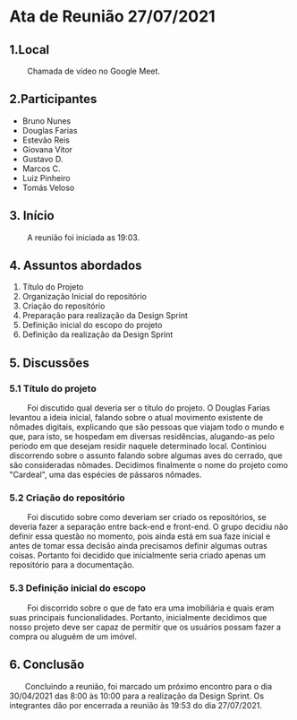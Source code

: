 # Ata de Reunião 27/07/2021
## 1.Local
&emsp;&emsp; Chamada de vídeo no Google Meet.

## 2.Participantes
 - Bruno Nunes
 - Douglas Farias
 - Estevão Reis
 - Giovana Vitor
 - Gustavo D.
 - Marcos C.
 - Luiz Pinheiro
 - Tomás Veloso

 ## 3. Início
 &emsp;&emsp; A reunião foi iniciada as 19:03.

 ## 4. Assuntos abordados
 1. Título do Projeto
 2. Organização Inicial do repositório
 3. Criação do repositório
 4. Preparação para realização da Design Sprint
 5. Definição inicial do escopo do projeto
 6. Definição da realização da Design Sprint

 ## 5. Discussões
 ### 5.1 Título do projeto
 &emsp;&emsp; Foi discutido qual deveria ser o título do projeto. O Douglas Farias levantou a ideia inicial, falando sobre o atual movimento existente de nômades digitais, explicando que são pessoas que viajam todo o mundo e que, para isto, se hospedam em diversas residências, alugando-as pelo periodo em que desejam residir naquele determinado local. Continiou discorrendo sobre o assunto falando sobre algumas aves do cerrado, que são consideradas nômades. Decidimos finalmente o nome do projeto como "Cardeal", uma das espécies de pássaros nômades.

 ### 5.2 Criação do repositório
  &emsp;&emsp; Foi discutido sobre como deveriam ser criado os repositórios, se deveria fazer a separação entre back-end e front-end. O grupo decidiu não definir essa questão no momento, pois ainda está em sua faze inicial e antes de tomar essa decisão ainda precisamos definir algumas outras coisas. Portanto foi decidido que inicialmente seria criado apenas um repositório para a documentação.

### 5.3 Definição inicial do escopo
  &emsp;&emsp; Foi discorrido sobre o que de fato era uma imobiliária e quais eram suas principais funcionalidades. Portanto, inicialmente decidimos que nosso projeto deve ser capaz de permitir que os usuários possam fazer a compra ou aluguém de um imóvel. 

## 6. Conclusão
  Concluindo a reunião, foi marcado um próximo encontro para o dia 30/04/2021 das 8:00 às 10:00 para a realização da Design Sprint. Os integrantes dão por encerrada a reunião às 19:53 do dia 27/07/2021.